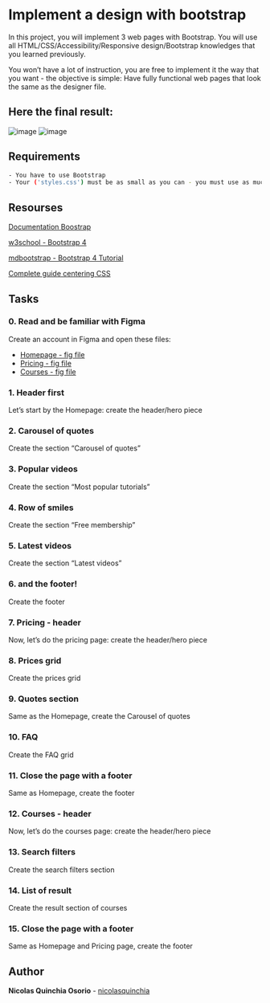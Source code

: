 # Implement a design with bootstrap

In this project, you will implement 3 web pages with Bootstrap. You will use all HTML/CSS/Accessibility/Responsive design/Bootstrap knowledges that you learned previously.

You won’t have a lot of instruction, you are free to implement it the way that you want - the objective is simple: Have fully functional web pages that look the same as the designer file.

## Here the final result:

![image](file:///C:/Users/1658/Desktop/Captura1.PNG)
![image](file:///C:/Users/1658/Desktop/Captura2.PNG)

## Requirements

```bash
- You have to use Bootstrap
- Your ('styles.css') must be as small as you can - you must use as much as you can Bootstrap classes

```

## Resourses

[Documentation Boostrap](https://getbootstrap.com/docs/4.6/getting-started/introduction/)

[w3school - Bootstrap 4](https://www.w3schools.com/bootstrap4/)

[mdbootstrap - Bootstrap 4 Tutorial](https://mdbootstrap.com/education/bootstrap/)

[Complete guide centering CSS](https://css-tricks.com/centering-css-complete-guide/)

## Tasks

### 0. Read and be familiar with Figma

Create an account in Figma and open these files:

- [Homepage - fig file](https://www.figma.com/file/QYQqMYbdpAHL5xTclwJKSI/Homepage?node-id=0%3A1)
- [Pricing - fig file](https://www.figma.com/file/KLAI53jdYpfFNEy0O79ymB/Pricing?node-id=0%3A1)
- [Courses - fig file](https://www.figma.com/file/ivg3abH1HLmMayBgjGg1Qf/Courses?node-id=0%3A1)

### 1. Header first

Let’s start by the Homepage: create the header/hero piece

### 2. Carousel of quotes

Create the section “Carousel of quotes”

### 3. Popular videos

Create the section “Most popular tutorials”

### 4. Row of smiles

Create the section “Free membership”

### 5. Latest videos

Create the section “Latest videos”

### 6. and the footer!

Create the footer

### 7. Pricing - header

Now, let’s do the pricing page: create the header/hero piece

### 8. Prices grid

Create the prices grid

### 9. Quotes section

Same as the Homepage, create the Carousel of quotes

### 10. FAQ

Create the FAQ grid

### 11. Close the page with a footer

Same as Homepage, create the footer

### 12. Courses - header

Now, let’s do the courses page: create the header/hero piece

### 13. Search filters

Create the search filters section

### 14. List of result

Create the result section of courses

### 15. Close the page with a footer

Same as Homepage and Pricing page, create the footer

## Author

**Nicolas Quinchia Osorio** - [nicolasquinchia](https://github.com/nicolasquinchia)
